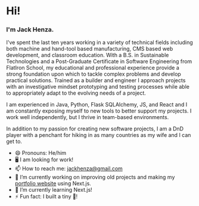 # Hi!

### I'm Jack Henza.

I've spent the last ten years working in a variety of technical fields including both machine and hand-tool based manufacturing, CMS based web development, and classroom education. With a B.S. in Sustainable Technologies and a Post-Graduate Certificate in Software Engineering from FlatIron School, my educational and professional experience provide a strong foundation upon which to tackle complex problems and develop practical solutions. Trained as a builder and engineer I approach projects with an investigative mindset prototyping and testing processes while able to appropriately adapt to the evolving needs of a project.

I am experienced in Java, Python, Flask SQLAlchemy, JS, and React and I am constantly exposing myself to new tools to better support my projects. I work well independently, but I thrive in team-based environments.

In addition to my passion for creating new software projects, I am a DnD player with a penchant for hiking in as many countries as my wife and I can get to.

- 😄 Pronouns: He/him
- 🖥️ I am looking for work!
- 📫 How to reach me: [jackhenza@gmail.com](mailto:jackhenza@gmail.com)
- 🔭 I’m currently working on improving old projects and making my [portfolio website](https://jackhenza.vercel.app/) using Next.js.
- 🌱 I’m currently learning Next.js!
-  ⚡ Fun fact: I built a tiny 🏡!

<!--
**jackh404/jackh404** is a ✨ _special_ ✨ repository because its `README.md` (this file) appears on your GitHub profile.

Here are some ideas to get you started:

- 🔭 I’m currently working on ...
- 🌱 I’m currently learning ...
- 👯 I’m looking to collaborate on ...
- 🤔 I’m looking for help with ...
- 💬 Ask me about ...
- 📫 How to reach me: ...
- 😄 Pronouns: ...
- ⚡ Fun fact: ...
-->
